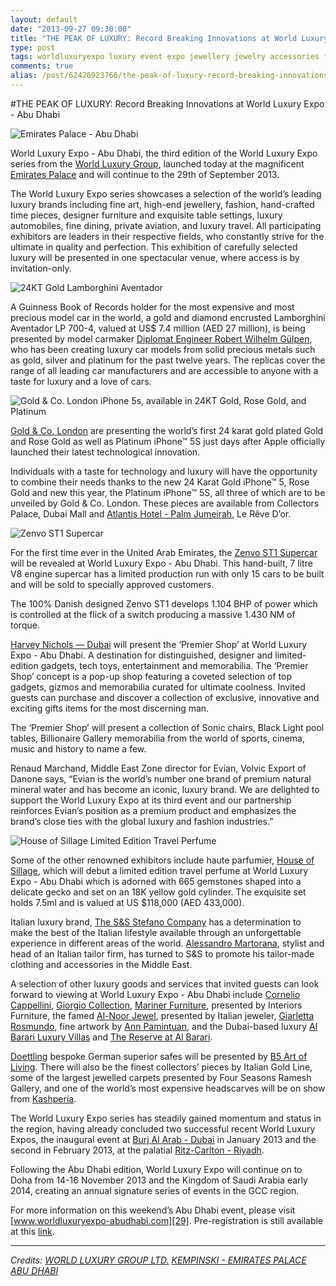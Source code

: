 ```yaml
---
layout: default
date: "2013-09-27 09:30:00"
title: "THE PEAK OF LUXURY: Record Breaking Innovations at World Luxury Expo - Abu Dhabi"
type: post
tags: worldluxuryexpo luxury event expo jewellery jewelry accessories fashion automotive middleeast uae abudhabi doha qatar saudiarabia denmark germany spain italy craftsmanship heritage
comments: true
alias: /post/62426923766/the-peak-of-luxury-record-breaking-innovations-at/index.html
---
```


#THE PEAK OF LUXURY: Record Breaking Innovations at World Luxury Expo - Abu Dhabi

![Emirates Palace - Abu Dhabi][1]

World Luxury Expo - Abu Dhabi, the third edition of the World Luxury Expo series from the [World Luxury Group][2], launched today at the magnificent [Emirates Palace][3] and will continue to the 29th of September 2013.

The World Luxury Expo series showcases a selection of the world’s leading luxury brands including fine art, high-end jewellery, fashion, hand-crafted time pieces, designer furniture and exquisite table settings, luxury automobiles, fine dining, private aviation, and luxury travel. All participating exhibitors are leaders in their respective fields, who constantly strive for the ultimate in quality and perfection. This exhibition of carefully selected luxury will be presented in one spectacular venue, where access is by invitation-only.

![24KT Gold Lamborghini Aventador][4]

A Guinness Book of Records holder for the most expensive and most precious model car in the world, a gold and diamond encrusted Lamborghini Aventador LP 700-4, valued at US$ 7.4 million (AED 27 million), is being presented by model carmaker [Diplomat Engineer Robert Wilhelm Gülpen][5], who has been creating luxury car models from solid precious metals such as gold, silver and platinum for the past twelve years. The replicas cover the range of all leading car manufacturers and are accessible to anyone with a taste for luxury and a love of cars.

![Gold &amp; Co. London iPhone 5s, available in 24KT Gold, Rose Gold, and Platinum][6]

[Gold &amp; Co. London][7] are presenting the world’s first 24 karat gold plated Gold and Rose Gold as well as Platinum iPhone™ 5S just days after Apple officially launched their latest technological innovation.

Individuals with a taste for technology and luxury will have the opportunity to combine their needs thanks to the new 24 Karat Gold iPhone™ 5, Rose Gold and new this year, the Platinum iPhone™ 5S, all three of which are to be unveiled by Gold &amp; Co. London. These pieces are available from Collectors Palace, Dubai Mall and [Atlantis Hotel - Palm Jumeirah][8], Le Rêve D’or.

![Zenvo ST1 Supercar][9]

For the first time ever in the United Arab Emirates, the [Zenvo ST1 Supercar][10] will be revealed at World Luxury Expo - Abu Dhabi. This hand-built, 7 litre V8 engine supercar has a limited production run with only 15 cars to be built and will be sold to specially approved customers.

The 100% Danish designed Zenvo ST1 develops 1.104 BHP of power which is controlled at the flick of a switch producing a massive 1.430 NM of torque.

[Harvey Nichols — Dubai][11] will present the ‘Premier Shop’ at World Luxury Expo - Abu Dhabi. A destination for distinguished, designer and limited-edition gadgets, tech toys, entertainment and memorabilia. The ‘Premier Shop’ concept is a pop-up shop featuring a coveted selection of top gadgets, gizmos and memorabilia curated for ultimate coolness. Invited guests can purchase and discover a collection of exclusive, innovative and exciting gifts items for the most discerning man.

The ‘Premier Shop’ will present a collection of Sonic chairs, Black Light pool tables, Billionaire Gallery memorabilia from the world of sports, cinema, music and history to name a few.

Renaud Marchand, Middle East Zone director for Evian, Volvic Export of Danone says, “Evian is the world’s number one brand of premium natural mineral water and has become an iconic, luxury brand. We are delighted to support the World Luxury Expo at its third event and our partnership reinforces Evian’s position as a premium product and emphasizes the brand’s close ties with the global luxury and fashion industries.”

![House of Sillage Limited Edition Travel Perfume][12]

Some of the other renowned exhibitors include haute parfumier, [House of Sillage][13], which will debut a limited edition travel perfume at World Luxury Expo - Abu Dhabi which is adorned with 665 gemstones shaped into a delicate gecko and set on an 18K yellow gold cylinder. The exquisite set holds 7.5ml and is valued at US $118,000 (AED 433,000).

Italian luxury brand, [The S&amp;S Stefano Company][14] has a determination to make the best of the Italian lifestyle available through an unforgettable experience in different areas of the world. [Alessandro Martorana][15], stylist and head of an Italian tailor firm, has turned to S&amp;S to promote his tailor-made clothing and accessories in the Middle East.

A selection of other luxury goods and services that invited guests can look forward to viewing at World Luxury Expo - Abu Dhabi include [Cornelio Cappellini][16], [Giorgio Collection][17], [Mariner Furniture][18],&nbsp;presented by Interiors Furniture, the famed [Al-Noor Jewel][19], presented by Italian jeweler, [Giarletta Rosmundo][20], fine artwork by [Ann Pamintuan][21], and the Dubai-based luxury [Al Barari Luxury Villas][22] and [The Reserve at Al Barari][23].

[Doettling][24]&nbsp;bespoke German superior safes will be presented by [B5 Art of Living][25]. There will also be the finest collectors’ pieces by Italian Gold Line, some of the largest jewelled carpets presented by Four Seasons Ramesh Gallery, and one of the world’s most expensive headscarves will be on show from [Kashperia][26].

The World Luxury Expo series has steadily gained momentum and status in the region, having already concluded two successful recent World Luxury Expos, the inaugural event at [Burj Al Arab - Dubai][27] in January 2013 and the second in February 2013, at the palatial [Ritz-Carlton - Riyadh][28].

Following the Abu Dhabi edition, World Luxury Expo will continue on to Doha from 14-16 November 2013 and the Kingdom of Saudi Arabia early 2014, creating an annual signature series of events in the GCC region.

For more information on this weekend’s Abu Dhabi event, please visit [www.worldluxuryexpo-abudhabi.com][29]. Pre-registration is still available at this [link][30].

* * *

_Credits:_
_[WORLD LUXURY GROUP LTD.][31]
[KEMPINSKI - EMIRATES PALACE ABU DHABI][32]_

   [1]: http://farm3.staticflickr.com/2807/9967723636_d09fc84d66_o.jpg
   [2]: http://world-luxury-group.com/
   [3]: http://www.kempinski.com/en/abudhabi/emirates-palace/welcome/
   [4]: http://farm4.staticflickr.com/3706/9967648485_559841dd4f_o.jpg
   [5]: http://www.guelpen.com/
   [6]: http://farm6.staticflickr.com/5461/9967684514_0976ddfcd3_o.jpg
   [7]: http://www.goldandco.co.uk/
   [8]: http://www.atlantisthepalm.com/
   [9]: http://farm3.staticflickr.com/2879/9967648505_3185fcd41f_o.jpg
   [10]: http://www.zenvoautomotive.com/
   [11]: https://www.facebook.com/HNDubai
   [12]: http://farm6.staticflickr.com/5453/9967684454_41b604240a_o.jpg
   [13]: http://www.houseofsillage.com/main.php
   [14]: http://www.sandsstefano.com/
   [15]: http://alessandromartorana.com/
   [16]: http://www.corneliocappellini.com/
   [17]: http://www.giorgiocollection.it/en/
   [18]: http://www.mariner.es/en/
   [19]: http://www.finedreamjewels.com/en/the%20goldsmith%27s%20creations_al_noor.html
   [20]: http://www.finedreamjewels.com/en/who_is_rosmundo_giarletta.html
   [21]: http://www.annpamintuan.com/
   [22]: http://www.albarari.com/
   [23]: http://www.thereserve.ae/
   [24]: http://www.doettling.com/en/
   [25]: http://b5living.com/
   [26]: http://kashperia.com/
   [27]: https://www.jumeirah.com/en/hotels-resorts/dubai/burj-al-arab/
   [28]: http://www.ritzcarlton.com/en/Properties/Riyadh/Default.htm
   [29]: http://www.worldluxuryexpo-abudhabi.com/
   [30]: http://world-luxury-group.com/preregister/auh2013
   [31]: http://www.world-luxury-group.com/ (WORLD LUXURY GROUP LTD.)
   [32]: http://www.kempinski.com/en/abudhabi/emirates-palace/welcome/ (EMIRATES PALACE ABU DHABI)
